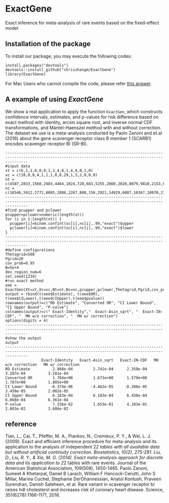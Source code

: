 # ExactGene
Exact inference for meta-analysis of rare events based on the fixed-effect model
## Installation of the package

To install our package, you may execute the following codes:

```{r, eval = FALSE}
install.packages("devtools")
devtools::install_github("chriszhangm/ExactGene")
library(ExactGene)
```
For Mac Users who cannot compile the code, please refer [this answer](https://thecoatlessprofessor.com/programming/cpp/r-compiler-tools-for-rcpp-on-macos/).
## A example of using _ExactGene_
We show a real application to apply the function `ExactGen`, which constructs confidence intervals, estimates, and p-values for risk difference based on exact method with identity, arcsin square root, and inverse normal CDF transformations, and Mantel-Haenszel method with and without correction. The dataset we use is a meta-analysis conducted by Paolo Zanoni and et.al (2016) about the gene scavenger receptor class B member 1 (SCARB1) encodes scavenger receptor BI (SR-BI).
```{r, eval = FALSE}
------------------------------------------------------------------------------------------------------------------------------------------------------
#input data
xt = c(6,1,1,0,0,0,1,3,4,8,1,4,4,0,1,0)
xc = c(10,0,0,4,1,1,1,0,0,29,1,3,2,0,0,0)
nt = c(4587,2833,1568,2483,4464,1024,728,683,5255,2860,2020,8079,9810,2153,640,659)
nc = c(16546,5912,2772,8085,2886,2267,808,156,2921,14929,6087,10367,10970,2118,638,687)
------------------------------------------------------------------------------------------------------------------------------------------------------
#find pcupper and pclower
pcupper=pclower=numeric(length(xt))
for (i in 1:length(xt)) {
  pcupper[i]=binom.confint(xc[i],nc[i],.99,"exact")$upper
  pclower[i]=binom.confint(xc[i],nc[i],.99,"exact")$lower
}
------------------------------------------------------------------------------------------------------------------------------------------------------
#define configurations
Thetagrid=500
Pgrid=20
cov_prob=0.95
B=5e+4
dev_region_num=6
set.seed(1234)
#run exact method
eee = ExactGen(Xt=xt,Xc=xc,Nt=nt,Nc=nc,pcupper,pclower,Thetagrid,Pgrid,cov_prob,B,dev_region_num)
output = rbind(t(eee$Estimate), t(eee$OR), t(eee$CILower),t(eee$CIUpper),t(eee$pvalue))
rownames(output)=c("RD Estimate", "Converted OR", "CI Lower Bound", "CI Upper Bound", "P-value")
colnames(output)=c(" Exact-Identity","  Exact-Asin_sqrt", "  Exact-IN-CDF", "  MH w/o correction", "  MH w/ correction")
options(digits = 4)
------------------------------------------------------------------------------------------------------------------------------------------------------
#show the output
output
------------------------------------------------------------------------------------------------------------------------------------------------------
                Exact-Identity   Exact-Asin_sqrt   Exact-IN-CDF   MH w/o correction   MH w/ correction
RD Estimate          2.868e-04         2.741e-04      2.358e-04           3.207e-04          3.281e-04
Converted OR         1.704e+00         1.673e+00      1.579e+00           1.787e+00          1.805e+00
CI Lower Bound      -6.374e-06        -4.462e-05     -8.286e-05           3.458e-05          2.002e-05
CI Upper Bound       6.183e-04         6.183e-04      6.438e-04           6.068e-04          6.361e-04
P-value              7.156e-02         1.653e-01      4.103e-01           2.803e-02          3.686e-02
```

## reference
Tian, L., Cai, T., Pfeffer, M. A., Piankov, N., Cremieux, P. Y., & Wei, L. J. (2009). Exact and efficient inference procedure for meta-analysis and its application to the analysis of independent 2*2 tables with all available data but without artificial continuity correction. Biostatistics, 10(2), 275-281.
Liu, D., Liu, R. Y., & Xie, M. G. (2014). Exact meta-analysis approach for discrete data and its application to 2*2 tables with rare events. Journal of the American Statistical Association, 109(508), 1450-1465.
Paolo Zanoni, Sumeet A Khetarpal, Daniel B Larach, William F Hancock-Cerutti, John S Millar, Marina Cuchel, Stephanie DerOhannessian, Anatol Kontush, Praveen Surendran, Danish Saleheen, et al. Rare variant in scavenger receptor bi raises hdl cholesterol and increases risk of coronary heart disease. Science, 351(6278):1166–1171, 2016.
